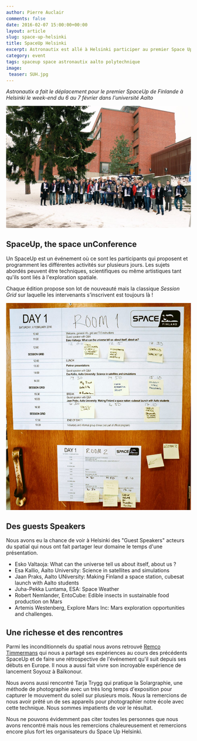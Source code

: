```yaml
---
author: Pierre Auclair
comments: false
date: 2016-02-07 15:00:00+00:00
layout: article
slug: space-up-helsinki
title: SpaceUp Helsinki
excerpt: Astronautix est allé à Helsinki participer au premier Space Up de Finlande à l'université Aalto
category: event
tags: spaceup space astronautix aalto polytechnique
image: 
 teaser: SUH.jpg
---
```


*Astronautix a fait le déplacement pour le premier SpaceUp de Finlande à Helsinki le week-end du 6 au 7 février dans l'université Aalto*

[![](/images/spaceUpHelsinki.jpg)](/images/spaceUpHelsinki.jpg)

## SpaceUp, the space unConference

Un SpaceUp est un événement où ce sont les participants qui proposent et programment les différentes activités sur plusieurs jours.
Les sujets abordés peuvent être techniques, scientifiques ou même artistiques tant qu'ils sont liés à l'exploration spatiale.

Chaque édition propose son lot de nouveauté mais la classique *Session Grid* sur laquelle les intervenants s’inscrivent est toujours là !

[![](/images/SUHgrid.jpg)](/images/SUHgrid.jpg)

## Des guests Speakers

Nous avons eu la chance de voir à Helsinki des "Guest Speakers" acteurs du spatial qui nous ont fait partager leur domaine le temps d'une présentation.

* Esko Valtaoja: What can the universe tell us about itself, about us ?
* Esa Kallio, Aalto University: Science in satellites and simulations
* Jaan Praks, Aalto UNiversity: Making Finland a space station, cubesat launch with Aalto students
* Juha-Pekka Luntama, ESA: Space Weather
* Robert Nemlander, EntoCube: Edible insects in sustainable food production on Mars
* Artemis Westenberg, Explore Mars Inc: Mars exploration opportunities and challenges.

## Une richesse et des rencontres

Parmi les inconditionnels du spatial nous avons retrouvé [Remco Timmermans](https://twitter.com/timmermansr) qui nous a partagé ses expériences au cours des précédents SpaceUp et de faire une rétrospective de l'événement qu'il suit depuis ses débuts en Europe.
Il nous a aussi fait vivre son incroyable expérience de lancement Soyouz à Baïkonour.

Nous avons aussi rencontré Tarja Trygg qui pratique la Solargraphie, une méthode de photographie avec un très long temps d'exposition pour capturer le mouvement du soleil sur plusieurs mois.
Nous la remercions de nous avoir prêté un de ses appareils pour photographier notre école avec cette technique.
Nous sommes impatients de voir le résultat.

Nous ne pouvons évidemment pas citer toutes les personnes que nous avons rencontré mais nous les remercions chaleureusement et remercions encore plus fort les organisateurs du Space Up Helsinki.